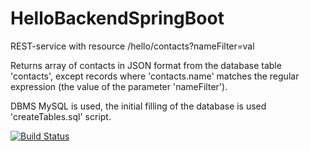 ﻿# HelloBackendSpringBoot
 
REST-service with resource /hello/contacts?nameFilter=val

Returns array of contacts in JSON format from the database table 'contacts', except records where 'contacts.name' matches the regular expression (the value of the parameter 'nameFilter').

DBMS MySQL is used, the initial filling of the database is used 'createTables.sql' script.

[![Build Status](https://travis-ci.org/artemdvn/HelloBackendSpringBoot.svg?branch=master)](https://travis-ci.org/artemdvn/HelloBackendSpringBoot)

